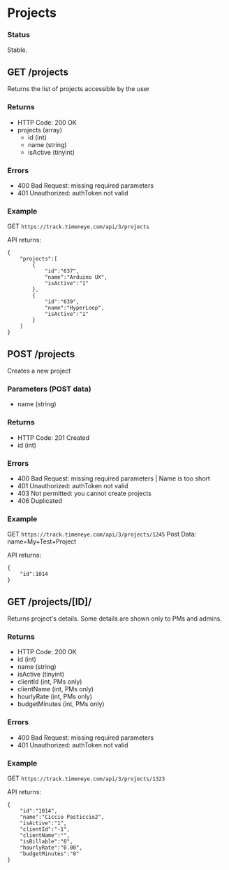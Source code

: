 # Projects

### Status

Stable.


## GET /projects

Returns the list of projects accessible by the user

### Returns
* HTTP Code: 200 OK
* projects (array)
	* id (int)
	* name (string)
	* isActive (tinyint)

### Errors
* 400 Bad Request: missing required parameters
* 401 Unauthorized: authToken not valid

### Example
GET `https://track.timeneye.com/api/3/projects`

API returns:

    {
    	"projects":[
    		{
    			"id":"637",
    			"name":"Arduino UX",
    			"isActive":"1"
    		},
            {
                "id":"639",
                "name":"HyperLoop",
                "isActive":"1"
            }
    	]
    }
	

## POST /projects

Creates a new project

### Parameters (POST data)
* name (string)

### Returns
* HTTP Code: 201 Created
* id (int)

### Errors
* 400 Bad Request: missing required parameters | Name is too short
* 401 Unauthorized: authToken not valid
* 403 Not permitted: you cannot create projects
* 406 Duplicated

### Example
GET `https://track.timeneye.com/api/3/projects/1245`
Post Data: name=My+Test+Project

API returns:

    {
        "id":1014
    }


## GET /projects/[ID]/

Returns project's details. Some details are shown only to PMs and admins.

### Returns
* HTTP Code: 200 OK
* id (int)
* name (string)
* isActive (tinyint)
* clientId (int, PMs only)
* clientName (int, PMs only)
* hourlyRate (int, PMs only)
* budgetMinutes (int, PMs only)

### Errors
* 400 Bad Request: missing required parameters
* 401 Unauthorized: authToken not valid

### Example
GET `https://track.timeneye.com/api/3/projects/1323`

API returns:

    {
        "id":"1014",
        "name":"Ciccio Pasticcio2",
        "isActive":"1",
        "clientId":"-1",
        "clientName":"",
        "isBillable":"0",
        "hourlyRate":"0.00",
        "budgetMinutes":"0"
    }